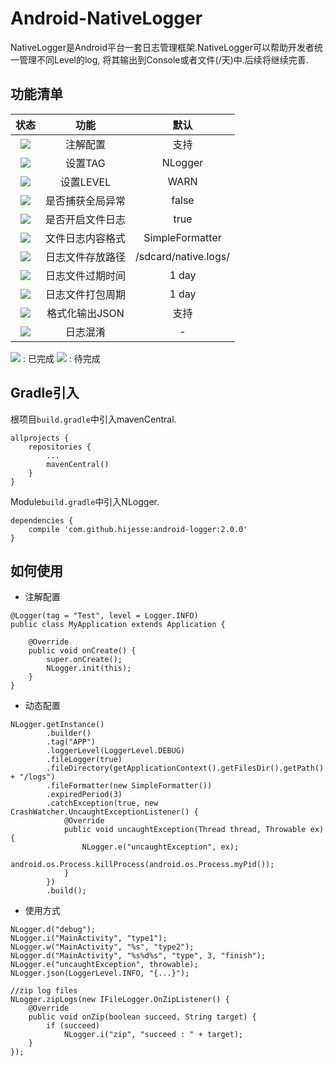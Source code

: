 # Android-NativeLogger

NativeLogger是Android平台一套日志管理框架.NativeLogger可以帮助开发者统一管理不同Level的log, 将其输出到Console或者文件(/天)中.后续将继续完善.

## 功能清单

|状态|功能|默认|
|:-:|:-:|:-:|
|![](http://od9tun44g.bkt.clouddn.com/ic_done_black_18dp_1x.png)| 注解配置 | 支持 |
|![](http://od9tun44g.bkt.clouddn.com/ic_done_black_18dp_1x.png)| 设置TAG | NLogger |
|![](http://od9tun44g.bkt.clouddn.com/ic_done_black_18dp_1x.png)| 设置LEVEL | WARN |
|![](http://od9tun44g.bkt.clouddn.com/ic_done_black_18dp_1x.png)| 是否捕获全局异常 | false |
|![](http://od9tun44g.bkt.clouddn.com/ic_done_black_18dp_1x.png)| 是否开启文件日志 | true |
|![](http://od9tun44g.bkt.clouddn.com/ic_done_black_18dp_1x.png)| 文件日志内容格式 | SimpleFormatter |
|![](http://od9tun44g.bkt.clouddn.com/ic_done_black_18dp_1x.png)| 日志文件存放路径 | /sdcard/native.logs/ |
|![](http://od9tun44g.bkt.clouddn.com/ic_done_black_18dp_1x.png)| 日志文件过期时间 | 1 day |
|![](http://od9tun44g.bkt.clouddn.com/ic_done_black_18dp_1x.png)| 日志文件打包周期 | 1 day |
|![](http://od9tun44g.bkt.clouddn.com/ic_done_black_18dp_1x.png)| 格式化输出JSON | 支持 |
|![](http://od9tun44g.bkt.clouddn.com/ic_done_will_black_18dp_1x.png)| 日志混淆 | - |

![](http://od9tun44g.bkt.clouddn.com/ic_done_black_18dp_1x.png) : 已完成
![](http://od9tun44g.bkt.clouddn.com/ic_done_will_black_18dp_1x.png) : 待完成

## Gradle引入

根项目`build.gradle`中引入mavenCentral.

```
allprojects {
    repositories {
        ...
        mavenCentral()
    }
}
```

Module`build.gradle`中引入NLogger.

```
dependencies {
    compile 'com.github.hijesse:android-logger:2.0.0'
}
```

## 如何使用

* 注解配置

```
@Logger(tag = "Test", level = Logger.INFO)
public class MyApplication extends Application {

    @Override
    public void onCreate() {
        super.onCreate();
        NLogger.init(this);
    }
}
```
* 动态配置

```
NLogger.getInstance()
        .builder()
        .tag("APP")
        .loggerLevel(LoggerLevel.DEBUG)
        .fileLogger(true)
        .fileDirectory(getApplicationContext().getFilesDir().getPath() + "/logs")
        .fileFormatter(new SimpleFormatter())
        .expiredPeriod(3)
        .catchException(true, new CrashWatcher.UncaughtExceptionListener() {
            @Override
            public void uncaughtException(Thread thread, Throwable ex) {
                NLogger.e("uncaughtException", ex);
                android.os.Process.killProcess(android.os.Process.myPid());
            }
        })
        .build();

```

* 使用方式

```
NLogger.d("debug");
NLogger.i("MainActivity", "type1");
NLogger.w("MainActivity", "%s", "type2");
NLogger.d("MainActivity", "%s%d%s", "type", 3, "finish");
NLogger.e("uncaughtException", throwable);
NLogger.json(LoggerLevel.INFO, "{...}");

//zip log files
NLogger.zipLogs(new IFileLogger.OnZipListener() {
    @Override
    public void onZip(boolean succeed, String target) {
        if (succeed)
            NLogger.i("zip", "succeed : " + target);
    }
});
```
